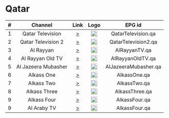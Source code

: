 <h1>Qatar</h1>

| #   | Channel    | Link  | Logo | EPG id |
|:---:|:----------:|:-----:|:----:|:------:|
| 1   | Qatar Television | [>](https://qatartv.akamaized.net/hls/live/2026573/qtv1/master.m3u8) | <img height="20" src="https://i.imgur.com/N5RB4sp.png"/> | QatarTelevision.qa |
| 2   | Qatar Television 2 | [>](https://qatartv.akamaized.net/hls/live/2026573/qtv1/master.m3u8) | <img height="20" src="https://i.imgur.com/iWJxDUm.png"/> | QatarTelevision2.qa |
| 3   | Al Rayyan | [>](https://alrayyancdn.vidgyor.com/pub-noalrayy3pwz0l/liveabr/playlist_dvr.m3u8) | <img height="20" src="https://i.imgur.com/Ts3RjTV.png"/> | AlRayyanTV.qa |
| 4   | Al Rayyan Old TV | [>](https://alrayyancdn.vidgyor.com/pub-nooldraybinbdh/liveabr/playlist_dvr.m3u8) | <img height="20" src="https://i.imgur.com/4qB5iN0.png"/> | AlRayyanOldTV.qa |
| 5   | Al Jazeera Mubasher | [>](https://live-hls-web-ajm.getaj.net/AJM/index.m3u8) | <img height="20" src="https://upload.wikimedia.org/wikipedia/en/9/90/Al_Jazeera_Mubasher_logo.png"/> | AlJazeeraMubasher.qa |
| 6   | Alkass One | [>](https://www.tvkaista.net/stream-forwarder/get.php?x=AlkassOne) | <img height="20" src="https://i.imgur.com/10mmlha.png"/> | AlkassOne.qa |
| 7   | Alkass Two | [>](https://www.tvkaista.net/stream-forwarder/get.php?x=AlkassTwo) | <img height="20" src="https://i.imgur.com/8w61kFX.png"/> | AlkassTwo.qa |
| 8   | Alkass Three | [>](https://www.tvkaista.net/stream-forwarder/get.php?x=AlkassThree) | <img height="20" src="https://i.imgur.com/d57BdFh.png"/> | AlkassThree.qa |
| 9   | Alkass Four | [>](https://www.tvkaista.net/stream-forwarder/get.php?x=AlkassFour) | <img height="20" src="https://i.imgur.com/iDL65Wu.png"/> | AlkassFour.qa |
| 9   | Al Araby TV | [>](https://alaraby.cdn.octivid.com/alaraby/smil:alaraby.stream.smil/chunklist.m3u8) | <img height="20" src="https://i.imgur.com/YMqWEe4.png"/> | AlkassFour.qa |


